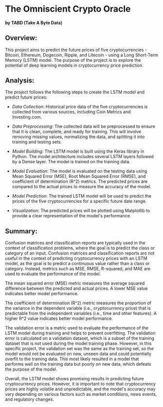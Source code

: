 # The Omniscient Crypto Oracle
#### by TABD (Take A Byte Data)

## Overview:

This project aims to predict the future prices of five cryptocurrencies - Bitcoin, Ethereum, Dogecoin, Ripple, and Litecoin - using a Long Short-Term Memory (LSTM) model. The purpose of the project is to explore the potential of deep learning models in cryptocurrency price prediction.

## Analysis:

The project follows the following steps to create the LSTM model and predict future prices:

* *Data Collection*: Historical price data of the five cryptocurrencies is collected from various sources, including Coin Metrics and Investing.com.

* *Data Preprocessing*: The collected data will be preprocessed to ensure that it is clean, complete, and ready for training. This will involve removing missing values, normalizing the data, and splitting it into training and testing sets.

* *Model Building*: The LSTM model is built using the Keras library in Python. The model architecture includes several LSTM layers followed by a Dense layer. The model is trained on the training data.

* *Model Evaluation*: The model is evaluated on the testing data using Mean Squared Error (MSE), Root Mean Squared Error (RMSE), and coefficient of determination (R^2) metrics. The predicted prices are compared to the actual prices to measure the accuracy of the model.

* *Model Prediction*: The trained LSTM model will be used to predict the prices of the five cryptocurrencies for a specific future date range.

* *Visualization*: The predicted prices will be plotted using Matplotlib to provide a clear representation of the model's performance.

## Summary:

Confusion matrices and classification reports are typically used in the context of classification problems, where the goal is to predict the class or category of an input. Confusion matrices and classification reports are not useful in the context of predicting cryptocurrency prices with an LSTM model, as the goal is to predict a continuous value rather than a class or category. Instead, metrics such as MSE, RMSE, R-squared, and MAE are used to evaluate the performance of the model.

The mean squared error (MSE) metric measures the average squared difference between the predicted and actual prices. A lower MSE value indicates better model performance. 

The coefficient of determination (R^2) metric measures the proportion of the variance in the dependent variable (i.e., cryptocurrency price) that is predictable from the independent variables (i.e., time and other features). A higher R^2 value indicates better model performance. 

The validation error is a metric used to evaluate the performance of the LSTM model during training and helps to prevent overfitting. The validation error is calculated on a validation dataset, which is a subset of the training dataset that is not used during the model training phase. However, in this specific project, the validation set was the same as the training set, so the model would not be evaluated on new, unseen data and could potentially overfit to the training data. This most likely resulted in a model that performs well on the training data but poorly on new data, which defeats the purpose of the model.

Overall, the LSTM model shows promising results in predicting future cryptocurrency prices. However, it is important to note that cryptocurrency prices are highly volatile and unpredictable, and the model's accuracy may vary depending on various factors such as market conditions, news events, and regulatory changes.
